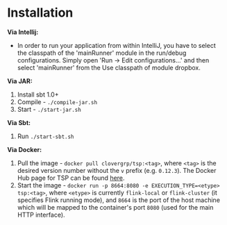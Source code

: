 # Installation

__Via Intellij:__
- In order to run your application from within IntelliJ, you have to select the classpath of the 'mainRunner' module in the run/debug configurations. Simply open 'Run -> Edit configurations...' and then select 'mainRunner' from the Use classpath of module dropbox.


__Via JAR:__
1. Install sbt 1.0+
2. Compile - `./compile-jar.sh`
3. Start - `./start-jar.sh`

__Via Sbt:__
1. Run `./start-sbt.sh`

__Via Docker:__
1. Pull the image - `docker pull clovergrp/tsp:<tag>`, where `<tag>` is the desired 
version number without the `v` prefix (e.g. `0.12.3`).
The Docker Hub page for TSP can be found
 [here](https://hub.docker.com/r/clovergrp/tsp/).
2. Start the image - `docker run -p 8664:8080 -e EXECUTION_TYPE=<etype> tsp:<tag>`,
where `<etype>` is currently `flink-local` or `flink-cluster` (it specifies Flink
running mode), and `8664` is the port of the host machine which will be mapped to the
container's port `8080` (used for the main HTTP interface).